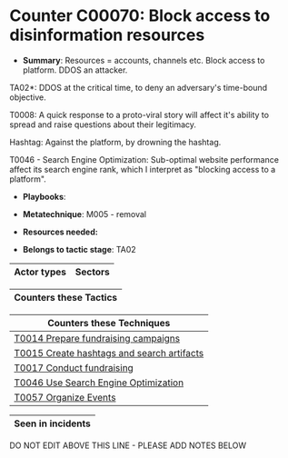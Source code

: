 # Counter C00070: Block access to disinformation resources

* **Summary**: Resources = accounts, channels etc.  Block access to platform. DDOS an attacker.

TA02*: DDOS at the critical time, to deny an adversary's time-bound objective.

T0008: A quick response to a proto-viral story will affect it's ability to spread and raise questions about their legitimacy.

Hashtag: Against the platform, by drowning the hashtag.

T0046 - Search Engine Optimization: Sub-optimal website performance affect its search engine rank, which I interpret as "blocking access to a platform".

* **Playbooks**: 

* **Metatechnique**: M005 - removal

* **Resources needed:** 

* **Belongs to tactic stage**: TA02


| Actor types | Sectors |
| ----------- | ------- |



| Counters these Tactics |
| ---------------------- |



| Counters these Techniques |
| ------------------------- |
| [T0014 Prepare fundraising campaigns](../generated_pages/techniques/T0014.md) |
| [T0015 Create hashtags and search artifacts](../generated_pages/techniques/T0015.md) |
| [T0017 Conduct fundraising](../generated_pages/techniques/T0017.md) |
| [T0046 Use Search Engine Optimization](../generated_pages/techniques/T0046.md) |
| [T0057 Organize Events](../generated_pages/techniques/T0057.md) |



| Seen in incidents |
| ----------------- |


DO NOT EDIT ABOVE THIS LINE - PLEASE ADD NOTES BELOW